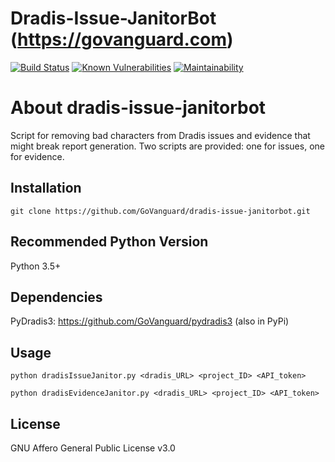 Dradis-Issue-JanitorBot (https://govanguard.com)
==
[![Build Status](https://travis-ci.com/GoVanguard/dradis-issue-janitorbot.svg?branch=master)](https://travis-ci.com/GoVanguard/dradis-issue-janitorbot)
[![Known Vulnerabilities](https://snyk.io/test/github/GoVanguard/dradis-issue-janitorbot/badge.svg?targetFile=requirements.txt)](https://snyk.io/test/github/GoVanguard/dradis-issue-janitorbot?targetFile=requirements.txt)
[![Maintainability](https://api.codeclimate.com/v1/badges/c13411c956ec363b3f89/maintainability)](https://codeclimate.com/github/GoVanguard/dradis-issue-janitorbot/maintainability)

# About dradis-issue-janitorbot
Script for removing bad characters from Dradis issues and evidence that might break report generation. Two scripts are provided: one for issues, one for evidence.

## Installation
```git clone https://github.com/GoVanguard/dradis-issue-janitorbot.git```

## Recommended Python Version
Python 3.5+

## Dependencies
PyDradis3: https://github.com/GoVanguard/pydradis3 (also in PyPi)

## Usage
```python dradisIssueJanitor.py <dradis_URL> <project_ID> <API_token>```

```python dradisEvidenceJanitor.py <dradis_URL> <project_ID> <API_token>```

## License
GNU Affero General Public License v3.0
